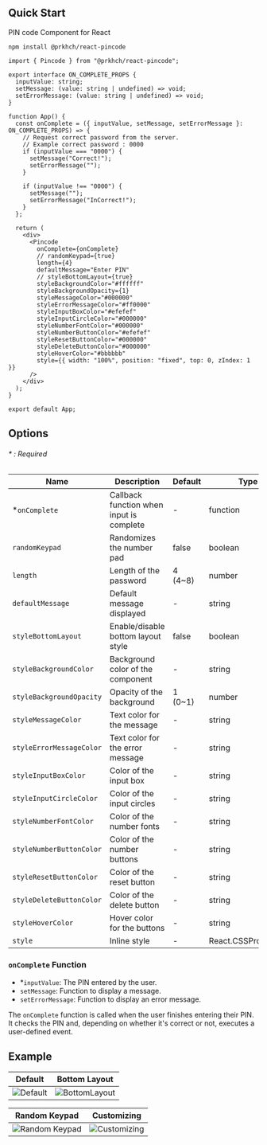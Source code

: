## Quick Start
PIN code Component for React

```
npm install @prkhch/react-pincode
```

```
import { Pincode } from "@prkhch/react-pincode";

export interface ON_COMPLETE_PROPS {
  inputValue: string;
  setMessage: (value: string | undefined) => void;
  setErrorMessage: (value: string | undefined) => void;
}

function App() {
  const onComplete = ({ inputValue, setMessage, setErrorMessage }: ON_COMPLETE_PROPS) => {
    // Request correct password from the server.
    // Example correct password : 0000
    if (inputValue === "0000") {
      setMessage("Correct!");
      setErrorMessage("");
    }

    if (inputValue !== "0000") {
      setMessage("");
      setErrorMessage("InCorrect!");
    }
  };

  return (
    <div>
      <Pincode
        onComplete={onComplete}
        // randomKeypad={true}
        length={4}
        defaultMessage="Enter PIN"
        // styleBottomLayout={true}
        styleBackgroundColor="#ffffff"
        styleBackgroundOpacity={1}
        styleMessageColor="#000000"
        styleErrorMessageColor="#ff0000"
        styleInputBoxColor="#efefef"
        styleInputCircleColor="#000000"
        styleNumberFontColor="#000000"
        styleNumberButtonColor="#efefef"
        styleResetButtonColor="#000000"
        styleDeleteButtonColor="#000000"
        styleHoverColor="#bbbbbb"
        style={{ width: "100%", position: "fixed", top: 0, zIndex: 1 }}
      />
    </div>
  );
}

export default App;
```
## Options 
###### \* : Required
| Name              | Description                                  | Default            | Type    |
|-----------------------|----------------------------------------------|--------------------|---------|
| *`onComplete`         | Callback function when input is complete    | -                  | function |
| `randomKeypad`        | Randomizes the number pad                    | false           | boolean |
| `length`              | Length of the password                       | 4 (4~8)  | number  |
| `defaultMessage`      | Default message displayed                    | -                  | string  |
| `styleBottomLayout`   | Enable/disable bottom layout style           | false           | boolean |
| `styleBackgroundColor`| Background color of the component            | -                | string  |
| `styleBackgroundOpacity`| Opacity of the background            | 1 (0~1)               | number  |
| `styleMessageColor`   | Text color for the message                   | -                  | string  |
| `styleErrorMessageColor` | Text color for the error message          | -                  | string  |
| `styleInputBoxColor` | Color of the input box                | -                  | string  |
| `styleInputCircleColor` | Color of the input circles                | -                  | string  |
| `styleNumberFontColor` | Color of the number fonts              | -                  | string  |
| `styleNumberButtonColor` | Color of the number buttons              | -                  | string  |
| `styleResetButtonColor` | Color of the reset button                 | -                  | string  |
| `styleDeleteButtonColor` | Color of the delete button              | -                  | string  
| `styleHoverColor` | Hover color for the buttons              | -                  | string  
| `style` | Inline style              | -                  | React.CSSProperties  

### `onComplete` Function
- *`inputValue`: The PIN entered by the user.
- `setMessage`: Function to display a message.
- `setErrorMessage`: Function to display an error message.

The `onComplete` function is called when the user finishes entering their PIN. It checks the PIN and, depending on whether it's correct or not, executes a user-defined event.

## Example
|Default|Bottom Layout|
|:--------------------------------------:|:---------------------------------------:|
| ![Default](https://github.com/prkhch/react-pincode/assets/122577719/f404f088-84c8-48eb-a5d0-47d8d5eceb51) | ![BottomLayout](https://github.com/prkhch/react-pincode/assets/122577719/a3b27f88-1cf3-43f5-b8d9-a2cda97872af) | 

|Random Keypad|Customizing|
|:--------------------------------------:|:---------------------------------------:|
| ![Random Keypad](https://github.com/prkhch/react-pincode/assets/122577719/12768754-aec3-4328-b286-458c9e528e34) | ![Customizing](https://github.com/prkhch/react-pincode/assets/122577719/e6b638f1-6b23-4009-97e2-f9a82fc7ae16) | 
